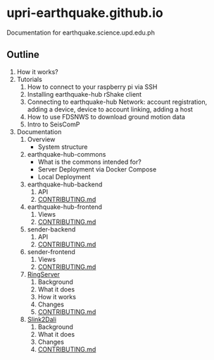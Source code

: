 # upri-earthquake.github.io
Documentation for earthquake.science.upd.edu.ph

## Outline
1. How it works? 
2. Tutorials
    1. How to connect to your raspberry pi via SSH
    2. Installing earthquake-hub rShake client
    3. Connecting to earthquake-hub Network: account registration, adding a device, device to account linking, adding a host
    4. How to use FDSNWS to download ground motion data
    5. Intro to SeisComP
3. Documentation
    1. Overview
        - System structure
    2. earthquake-hub-commons
       - What is the commons intended for?
       - Server Deployment via Docker Compose
       - Local Deployment
    3. earthquake-hub-backend
        1. API
        2. [CONTRIBUTING.md](http://Contributing.md)
    4. earthquake-hub-frontend
        1. Views
        2. [CONTRIBUTING.md](http://contributing.md)
    5. sender-backend
        1. API
        2. [CONTRIBUTING.md](http://contributing.md)
    6. sender-frontend
        1. Views
        2. [CONTRIBUTING.md](http://contributing.md)
    7. [RingServer](https://upri-earthquake.github.io/ringserver)
        1. Background
        2. What it does
        3. How it works
        4. Changes 
        5. [CONTRIBUTING.md](http://CONTRIBUTING.md)
    8. [Slink2Dali](https://upri-earthquake.github.io/slink2dali)
        1. Background
        2. What it does
        4. Changes 
        5. [CONTRIBUTING.md](http://CONTRIBUTING.md)
